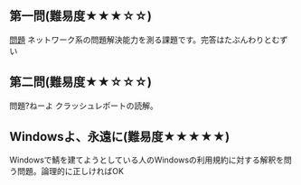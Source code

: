 ## 第一問(難易度★★★☆☆)
[問題](/test/test1/Question.md)
ネットワーク系の問題解決能力を測る課題です。完答はたぶんわりとむずい
## 第二問(難易度★★☆☆☆)
問題?ねーよ
クラッシュレポートの読解。

## Windowsよ、永遠に(難易度★★★★★)
Windowsで鯖を建てようとしている人のWindowsの利用規約に対する解釈を問う問題。論理的に正しければOK
